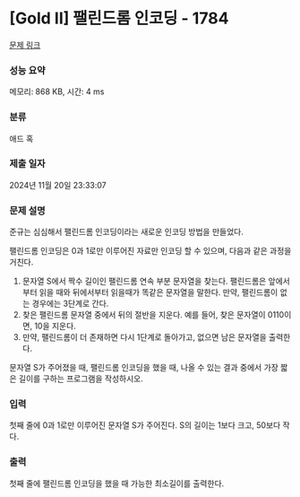 # [Gold II] 팰린드롬 인코딩 - 1784 

[문제 링크](https://www.acmicpc.net/problem/1784) 

### 성능 요약

메모리: 868 KB, 시간: 4 ms

### 분류

애드 혹

### 제출 일자

2024년 11월 20일 23:33:07

### 문제 설명

<p>준규는 심심해서 팰린드롬 인코딩이라는 새로운 인코딩 방법을 만들었다. </p>

<p>팰린드롬 인코딩은 0과 1로만 이루어진 자료만 인코딩 할 수 있으며, 다음과 같은 과정을 거친다.</p>

<ol>
	<li>문자열 S에서 짝수 길이인 팰린드롬 연속 부분 문자열을 찾는다. 팰린드롬은 앞에서부터 읽을 때와 뒤에서부터 읽을때가 똑같은 문자열을 말한다. 만약, 팰린드롬이 없는 경우에는 3단계로 간다.</li>
	<li>찾은 팰린드롬 문자열 중에서 뒤의 절반을 지운다. 예를 들어, 찾은 문자열이 0110이면, 10을 지운다.</li>
	<li>만약, 팰린드롬이 더 존재하면 다시 1단계로 돌아가고, 없으면 남은 문자열을 출력한다.</li>
</ol>

<p>문자열 S가 주어졌을 때, 팰린드롬 인코딩을 했을 때, 나올 수 있는 결과 중에서 가장 짧은 길이를 구하는 프로그램을 작성하시오.</p>

### 입력 

 <p>첫째 줄에 0과 1로만 이루어진 문자열 S가 주어진다. S의 길이는 1보다 크고, 50보다 작다.</p>

### 출력 

 <p>첫째 줄에 팰린드롬 인코딩을 했을 때 가능한 최소길이를 출력한다.</p>

